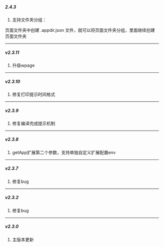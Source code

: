 ##### 2.4.3

1. 支持文件夹分组：

页面文件夹中创建 .appdir.json 文件，就可以将页面文件夹分组，里面继续创建页面文件夹

---

##### v2.3.11

1. 升级wpage

---

##### v2.3.10

1. 修复打印提示时间格式

---

##### v2.3.9

1. 修复编译完成提示机制

---

##### v2.3.8

1. getApp扩展第二个参数，支持单独自定义扩展配置env

---

##### v2.3.7

1. 修复bug

---

##### v2.3.2

1. 修复bug

---

##### v2.3.0

1. 主版本更新